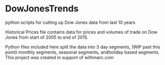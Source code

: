 # DowJonesTrends
python scripts for cutting up Dow Jones data from last 10 years

Historical Prices file contains data for prices and volumes of trade on Dow Jones from start of 2005 to end of 2015.

Python files included here split the data into 3 day segments, (WIP past this point) monthly segments, seasonal segments, andholiday based segments.  This project was created in support of withmarc.com 
